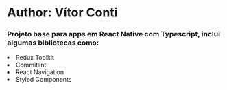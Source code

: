 # Author: Vítor Conti

<h3>Projeto base para apps em React Native com Typescript, inclui algumas bibliotecas como:</h3>
<li>Redux Toolkit</li>
<li>Commitlint</li>
<li>React Navigation</li>
<li>Styled Components</li>
